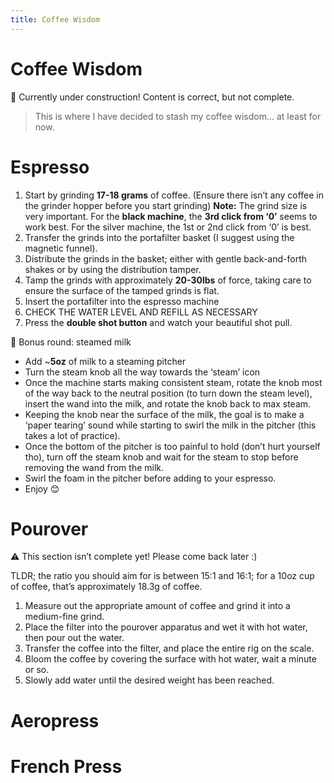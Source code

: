 ```yaml
---
title: Coffee Wisdom
---
```


# Coffee Wisdom

<aside>
🚧 Currently under construction! Content is correct, but not complete.

</aside>

> This is where I have decided to stash my coffee wisdom… at least for now.
> 

# Espresso

1. Start by grinding **17-18 grams** of coffee. (Ensure there isn’t any coffee in the grinder hopper before you start grinding)
**Note:** The grind size is very important. For the **black machine**, the **3rd click from ‘0’** seems to work best. For the silver machine, the 1st or 2nd click from ‘0’ is best.
2. Transfer the grinds into the portafilter basket (I suggest using the magnetic funnel).
3. Distribute the grinds in the basket; either with gentle back-and-forth shakes or by using the distribution tamper.
4. Tamp the grinds with approximately **20-30lbs** of force, taking care to ensure the surface of the tamped grinds is flat.
5. Insert the portafilter into the espresso machine
6. CHECK THE WATER LEVEL AND REFILL AS NECESSARY
7. Press the **double shot button** and watch your beautiful shot pull.

<aside>
🥛 Bonus round: steamed milk

</aside>

- Add ~**5oz** of milk to a steaming pitcher
- Turn the steam knob all the way towards the ‘steam’ icon
- Once the machine starts making consistent steam, rotate the knob most of the way back to the neutral position (to turn down the steam level), insert the wand into the milk, and rotate the knob back to max steam.
- Keeping the knob near the surface of the milk, the goal is to make a ‘paper tearing’ sound while starting to swirl the milk in the pitcher (this takes a lot of practice).
- Once the bottom of the pitcher is too painful to hold (don’t hurt yourself tho), turn off the steam knob and wait for the steam to stop before removing the wand from the milk.
- Swirl the foam in the pitcher before adding to your espresso.
- Enjoy 😊

# Pourover

<aside>
⚠️ This section isn’t complete yet! Please come back later :)

</aside>

TLDR; the ratio you should aim for is between 15:1 and 16:1; for a 10oz cup of coffee, that’s approximately 18.3g of coffee.

1. Measure out the appropriate amount of coffee and grind it into a medium-fine grind.
2. Place the filter into the pourover apparatus and wet it with hot water, then pour out the water.
3. Transfer the coffee into the filter, and place the entire rig on the scale.
4. Bloom the coffee by covering the surface with hot water, wait a minute or so.
5. Slowly add water until the desired weight has been reached.

# Aeropress

# French Press